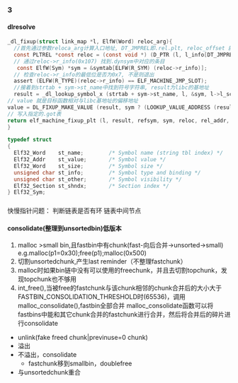 ### 3
#### dlresolve
```c
_dl_fixup(struct link_map *l, ElfW(Word) reloc_arg){
  //首先通过参数reloca_arg计算入口地址, DT_JMPREL即.rel.plt, reloc_offset 就是 reloc_arg
  const PLTREL *const reloc = (const void *) (D_PTR (l, l_info[DT_JMPREL]) + reloc_offset);
  // 通过reloc->r_info(0x107) 找到.dynsym中对应的条目
   const ElfW(Sym) *sym = &symtab[ELFW(R_SYM) (reloc->r_info)];
  // 检查reloc->r_info的最低位是否为0x7, 不是则退出
  assert (ELFW(R_TYPE)(reloc->r_info) == ELF_MACHINE_JMP_SLOT);
  //接着到strtab + sym->st_name中找到符号字符串, result为libc的基地址
  result = _dl_lookup_symbol_x (strtab + sym->st_name, l, &sym, l->l_scope, version, ELF_RTYPE_CLASS_PLT, flags, NULL);
// value 就是目标函数相对与libc基地址的偏移地址
value = DL_FIXUP_MAKE_VALUE (result, sym ? (LOOKUP_VALUE_ADDRESS (result) + sym->st_value) : 0);
// 写入指定的.got表
return elf_machine_fixup_plt (l, result, refsym, sym, reloc, rel_addr, value);                                       
}
```
```c
typedef struct
{
  Elf32_Word	st_name;		/* Symbol name (string tbl index) */
  Elf32_Addr	st_value;		/* Symbol value */
  Elf32_Word	st_size;		/* Symbol size */
  unsigned char	st_info;		/* Symbol type and binding */
  unsigned char	st_other;		/* Symbol visibility */
  Elf32_Section	st_shndx;		/* Section index */
} Elf32_Sym;
```

### 
快慢指针问题：
判断链表是否有环
链表中间节点
#### consolidate(整理到unsortedbin)低版本
1. malloc >small bin,且fastbin中有chunk(fast-向后合并->unsorted->small)
    e.g.malloc(p1=0x30);free(p1);malloc(0x500)
2. 切割unsortedchunk,产生last reminder（不整理fastchunk）
3. malloc时如果bin链中没有可以使用的freechunk，并且去切割topchunk，发现topchunk也不够用
4. int_free(),当被free的fastchunk与该chunk相邻的chunk合并后的大小大于FASTBIN_CONSOLIDATION_THRESHOLD时(65536)，调用malloc_consolidate(),fastbin全部合并
malloc_consolidate函数可以将fastbins中能和其它chunk合并的fastchunk进行合并，然后将合并后的碎片进行consolidate

* unlink(fake freed chunk|previnuse=0 chunk)
* 溢出
* 不溢出，consolidate
  * fastchunk移到smallbin，doublefree
* 与unsortedchunk重合

